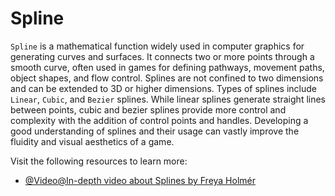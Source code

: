 # Spline

`Spline` is a mathematical function widely used in computer graphics for generating curves and surfaces. It connects two or more points through a smooth curve, often used in games for defining pathways, movement paths, object shapes, and flow control. Splines are not confined to two dimensions and can be extended to 3D or higher dimensions. Types of splines include `Linear`, `Cubic`, and `Bezier` splines. While linear splines generate straight lines between points, cubic and bezier splines provide more control and complexity with the addition of control points and handles. Developing a good understanding of splines and their usage can vastly improve the fluidity and visual aesthetics of a game.

Visit the following resources to learn more:

- [@Video@In-depth video about Splines by Freya Holmér](https://youtu.be/jvPPXbo87ds?si=JX_G-gS81tOwQwjf)
